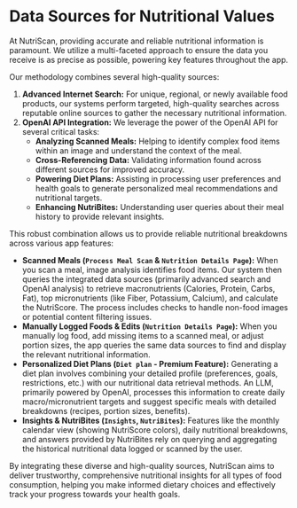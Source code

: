 # Data Sources for Nutritional Values

At NutriScan, providing accurate and reliable nutritional information is paramount. We utilize a multi-faceted approach to ensure the data you receive is as precise as possible, powering key features throughout the app.

Our methodology combines several high-quality sources:

1.  **Advanced Internet Search:** For unique, regional, or newly available food products, our systems perform targeted, high-quality searches across reputable online sources to gather the necessary nutritional information.
2.  **OpenAI API Integration:** We leverage the power of the OpenAI API for several critical tasks:
    *   **Analyzing Scanned Meals:** Helping to identify complex food items within an image and understand the context of the meal.
    *   **Cross-Referencing Data:** Validating information found across different sources for improved accuracy.
    *   **Powering Diet Plans:** Assisting in processing user preferences and health goals to generate personalized meal recommendations and nutritional targets.
    *   **Enhancing NutriBites:** Understanding user queries about their meal history to provide relevant insights.

This robust combination allows us to provide reliable nutritional breakdowns across various app features:

*   **Scanned Meals (`Process Meal Scan` & `Nutrition Details Page`):** When you scan a meal, image analysis identifies food items. Our system then queries the integrated data sources (primarily advanced search and OpenAI analysis) to retrieve macronutrients (Calories, Protein, Carbs, Fat), top micronutrients (like Fiber, Potassium, Calcium), and calculate the NutriScore. The process includes checks to handle non-food images or potential content filtering issues.
*   **Manually Logged Foods & Edits (`Nutrition Details Page`):** When you manually log food, add missing items to a scanned meal, or adjust portion sizes, the app queries the same data sources to find and display the relevant nutritional information.
*   **Personalized Diet Plans (`Diet plan` - Premium Feature):** Generating a diet plan involves combining your detailed profile (preferences, goals, restrictions, etc.) with our nutritional data retrieval methods. An LLM, primarily powered by OpenAI, processes this information to create daily macro/micronutrient targets and suggest specific meals with detailed breakdowns (recipes, portion sizes, benefits).
*   **Insights & NutriBites (`Insights`, `NutriBites`):** Features like the monthly calendar view (showing NutriScore colors), daily nutritional breakdowns, and answers provided by NutriBites rely on querying and aggregating the historical nutritional data logged or scanned by the user.

By integrating these diverse and high-quality sources, NutriScan aims to deliver trustworthy, comprehensive nutritional insights for all types of food consumption, helping you make informed dietary choices and effectively track your progress towards your health goals. 